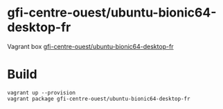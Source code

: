 gfi-centre-ouest/ubuntu-bionic64-desktop-fr
===========================================

Vagrant box [gfi-centre-ouest/ubuntu-bionic64-desktop-fr](https://app.vagrantup.com/gfi-centre-ouest/boxes/ubuntu-bionic64-desktop-fr)

Build
=====

```
vagrant up --provision
vagrant package gfi-centre-ouest/ubuntu-bionic64-desktop-fr
```
